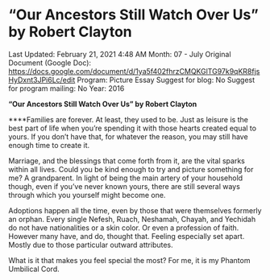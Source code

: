 # “Our Ancestors Still Watch Over Us” by Robert Clayton

Last Updated: February 21, 2021 4:48 AM
Month: 07 - July
Original Document (Google Doc): https://docs.google.com/document/d/1ya5f402fhrzCMQKGlTG97k9qKR8fjsHyDxnt3JPi6Lc/edit
Program: Picture Essay
Suggest for blog: No
Suggest for program mailing: No
Year: 2016

**“Our Ancestors Still Watch Over Us” by Robert Clayton**

****Families are forever. At least, they used to be. Just as leisure is the best part of life when you’re spending it with those hearts created equal to yours. If you don’t have that, for whatever the reason, you may still have enough time to create it.

Marriage, and the blessings that come forth from it, are the vital sparks within all lives. Could you be kind enough to try and picture something for me? A grandparent. In light of being the main artery of your household though, even if you’ve never known yours, there are still several ways through which you yourself might become one.

Adoptions happen all the time, even by those that were themselves formerly an orphan. Every single Nefesh, Ruach, Neshamah, Chayah, and Yechidah do not have nationalities or a skin color. Or even a profession of faith. However many have, and do, thought that. Feeling especially set apart. Mostly due to those particular outward attributes.

What is it that makes you feel special the most? For me, it is my Phantom Umbilical Cord.